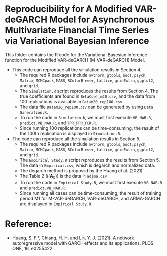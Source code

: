 # Reproducibility for A Modified VAR-deGARCH Model for Asynchronous Multivariate Financial Time Series via Variational Bayesian Inference
This folder contains the R code for the Variational Bayesian Inference function for the Modified VAR-deGARCH (M-VAR-deGARCH) Model.

* This code can reproduce all the simulation results in Section 4.
  + The required R packages include `mvtnorm`, `gtools`, `boot`, `psych`, `Matrix`, `MCMCpack`, `MASS`, `RColorBrewer`, `lattice`, `gridExtra`, `ggplot2`, and `grid`.
  + The `Simulation.R` script reproduces the results from Section 4. The true coefficients are found in `BetaCoef_m20.csv`, and the data from 100 replications is available in `Datam20_rep100.csv`.
  + The data file `Datam20_rep100.csv` can be generated by using `Data Ganeration.R`.
  + To run the code in `Simulation.R`, we must first execute `VB_NAR.R`, `predict.VB_NAR.R`, and `TPR_FPR_TCR.R`.
  + Since running 100 replications can be time-consuming, the result of the 100th replication is displayed in `Simulation.R`.
* The code can reproduce all the simulation results in Section 5.
  + The required R packages include `mvtnorm`, `gtools`, `boot`, `psych`, `Matrix`, `MCMCpack`, `MASS`, `RColorBrewer`, `lattice`, `gridExtra`, `ggplot2`, and `grid`.
  + The `Empirical Study.R` script reproduces the results from Section 5. The data in `Empirical.csv`, which is degarch and normalized data.
  + The degarch method is proposed by the Huang et al. (2021)
  + The Table 2 $(I(\boldsymbol{A}_0))$ is the data in `adjma.csv`
  + To run the code in `Empirical Study.R`, we must first execute `VB_NAR.R` and `predict.VB_NAR.R`.
  + Since running all cases can be time-consuming, the result of training period M1 for M-VAR-deGARCH, VAR-deGARCH, and ARMA-GARCH are displayed in `Empirical Study.R`.
# Reference:
* Huang, S. F.*, Chiang, H. H. and Lin, Y. J. (2021). A network autoregressive model with GARCH effects and its applications. PLOS ONE, 16, e0255422.
     
